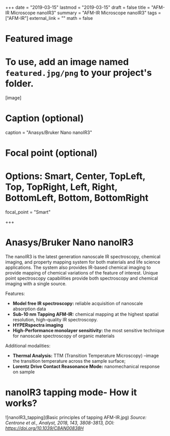 +++
date = "2019-03-15"
lastmod = "2019-03-15"
draft = false
title = "AFM-IR Microscope nanoIR3"
summary = "AFM-IR Microscope nanoIR3"
tags = ["AFM-IR"]
external_link = ""
math = false

# Featured image
# To use, add an image named `featured.jpg/png` to your project's folder. 
[image]
  # Caption (optional)
  caption = "Anasys/Bruker Nano nanoIR3"
  
  # Focal point (optional)
  # Options: Smart, Center, TopLeft, Top, TopRight, Left, Right, BottomLeft, Bottom, BottomRight
  focal_point = "Smart"



+++
# Anasys/Bruker Nano nanoIR3
The nanoIR3 is the latest generation nanoscale IR spectroscopy, chemical imaging, and property mapping system for both materials and life science applications. The system also provides IR-based chemical imaging to provide mapping of chemical variations of the feature of interest. Unique point spectroscopy capabilities provide both spectroscopy and chemical imaging with a single source.

Features:

- **Model free IR spectroscopy:** 
      reliable acquisition of nanoscale absorption data
- **Sub-10 nm Tapping AFM-IR:**
      chemical mapping at the highest spatial resolution, high-quality IR spectroscopy.
- **HYPERspectra imaging**
- **High-Performance monolayer sensitivity:** 
      the most sensitive technique for nanoscale spectroscopy of organic materials
      
Additional modalities:      
- **Thermal Analysis:**
      TTM (Transition Temperature Microscopy) –image the transition temperature across the sample surface; 
- **Lorentz Drive Contact Reasonance Mode:**
      nanomechanical response on sample

# nanoIR3 tapping mode- How it works?
![nanoIR3_tapping](Basic principles of tapping AFM-IR.jpg) *Source: Centrone et al., Analyst, 2018, 143, 3808-3813, DOI: https://doi.org/10.1039/C8AN00838H*
